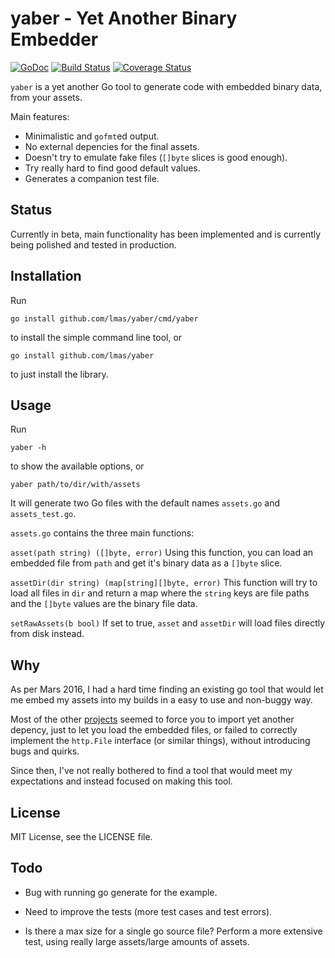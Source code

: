yaber - Yet Another Binary Embedder
================================================================================

[![GoDoc](https://godoc.org/github.com/lmas/yaber?status.svg)](https://godoc.org/github.com/lmas/yaber)
[![Build Status](https://travis-ci.org/lmas/yaber.svg?branch=master)](https://travis-ci.org/lmas/yaber)
[![Coverage Status](https://coveralls.io/repos/github/lmas/yaber/badge.svg?branch=master)](https://coveralls.io/github/lmas/yaber?branch=master)

`yaber` is a yet another Go tool to generate code with embedded binary data,
from your assets.

Main features:

- Minimalistic and `gofmt`ed output.
- No external depencies for the final assets.
- Doesn't try to emulate fake files (`[]byte` slices is good enough).
- Try really hard to find good default values.
- Generates a companion test file.

Status
--------------------------------------------------------------------------------

Currently in beta, main functionality has been implemented and is currently
being polished and tested in production.

Installation
--------------------------------------------------------------------------------

Run

    go install github.com/lmas/yaber/cmd/yaber

to install the simple command line tool, or


    go install github.com/lmas/yaber

to just install the library.

Usage
--------------------------------------------------------------------------------

Run

    yaber -h

to show the available options, or

    yaber path/to/dir/with/assets

It will generate two Go files with the default names `assets.go` and
`assets_test.go`.

`assets.go` contains the three main functions:

`asset(path string) ([]byte, error)`
Using this function, you can load an embedded file from `path` and get it's
binary data as a `[]byte` slice.

`assetDir(dir string) (map[string][]byte, error)`
This function will try to load all files in `dir` and return a map where the
`string` keys are file paths and the `[]byte` values are the binary file data.

`setRawAssets(b bool)`
If set to true, `asset` and `assetDir` will load files directly from disk
instead.

Why
--------------------------------------------------------------------------------

As per Mars 2016, I had a hard time finding an existing go tool that would
let me embed my assets into my builds in a easy to use and non-buggy way.

Most of the other [projects](https://github.com/avelino/awesome-go#resource-embedding)
seemed to force you to import yet another depency, just to let you load the
embedded files, or failed to correctly implement the `http.File` interface
(or similar things), without introducing bugs and quirks.

Since then, I've not really bothered to find a tool that would meet my
expectations and instead focused on making this tool.

License
--------------------------------------------------------------------------------

MIT License, see the LICENSE file.

Todo
--------------------------------------------------------------------------------

- Bug with running go generate for the example.

- Need to improve the tests (more test cases and test errors).

- Is there a max size for a single go source file? Perform a more extensive test,
  using really large assets/large amounts of assets.

